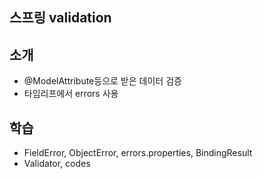 ## 스프링 validation

## 소개
- @ModelAttribute등으로 받은 데이터 검증
- 타임리프에서 errors 사용

## 학습
- FieldError, ObjectError, errors.properties, BindingResult
- Validator, codes